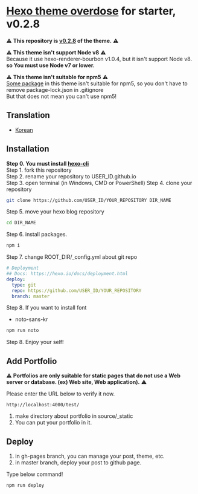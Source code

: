 # [Hexo theme overdose](https://github.com/HyunSeob/hexo-theme-overdose) for starter, v0.2.8
⚠ **This repository is [v0.2.8](https://github.com/HyunSeob/hexo-theme-overdose/releases/tag/v0.2.8) of the theme.** ⚠   

⚠ **This theme isn't support Node v8** ⚠  
Because it use hexo-renderer-bourbon v1.0.4,
but it isn't support Node v8.  
**so You must use Node v7 or lower.**

⚠ **This theme isn't suitable for npm5** ⚠  
[Some package](https://github.com/mapbox/node-pre-gyp/issues/298) in this theme isn't suitable for npm5,
so you don't have to remove package-lock.json in .gitignore  
But that does not mean you can't use npm5!

## Translation  
* [Korean](README_KOREAN.md)

## Installation
**Step 0. You must install [hexo-cli](https://hexo.io/docs/index.html)**  
Step 1. fork this repository  
Step 2. rename your repository to USER_ID.github.io  
Step 3. open terminal (in Windows, CMD or PowerShell) 
Step 4. clone your repository
```bash
git clone https://github.com/USER_ID/YOUR_REPOSITORY DIR_NAME
```
Step 5. move your hexo blog repository
```bash
cd DIR_NAME
```
Step 6. install packages.
```bash
npm i
```
Step 7. change ROOT_DIR/_config.yml about git repo  
```yaml
# Deployment
## Docs: https://hexo.io/docs/deployment.html
deploy:
  type: git
  repo: https://github.com/USER_ID/YOUR_REPOSITORY
  branch: master
```
Step 8. If you want to install font
* noto-sans-kr
```bash
npm run noto
```
Step 8. Enjoy your self!

## Add Portfolio
⚠ **Portfolios are only suitable for static pages that do not use a Web server or database. (ex) Web site, Web application).** ⚠

Please enter the URL below to verify it now.
```
http://localhost:4000/test/
```

1. make directory about portfolio in source/_static  
2. You can put your portfolio in it.  

## Deploy
1. in gh-pages branch, you can manage your post, theme, etc.  
2. in master branch, deploy your post to github page.

Type below command!  
```bash
npm run deploy
```